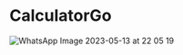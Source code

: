 # CalculatorGo
![WhatsApp Image 2023-05-13 at 22 05 19](https://github.com/s21sd/CalculatorGo/assets/98369603/be6aec7a-c01b-44df-bfc6-6e000f22874b)
